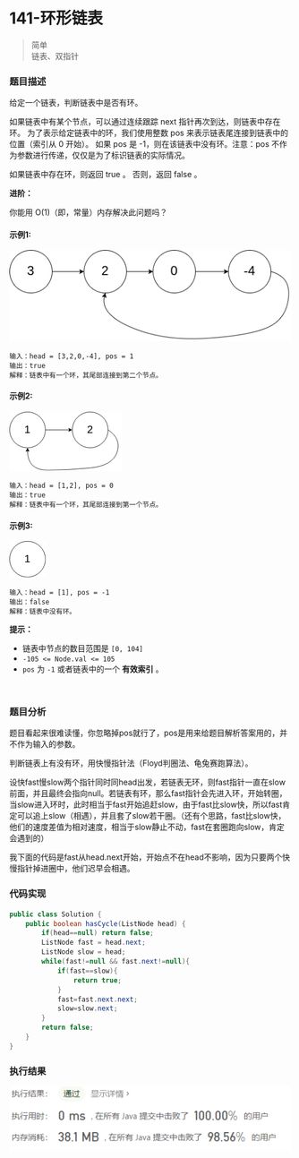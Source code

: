 # 141-环形链表

> 简单  
> 链表、双指针

### 题目描述

给定一个链表，判断链表中是否有环。

如果链表中有某个节点，可以通过连续跟踪 next 指针再次到达，则链表中存在环。 为了表示给定链表中的环，我们使用整数 pos 来表示链表尾连接到链表中的位置（索引从 0 开始）。 如果 pos 是 -1，则在该链表中没有环。注意：pos 不作为参数进行传递，仅仅是为了标识链表的实际情况。

如果链表中存在环，则返回 true 。 否则，返回 false 。

**进阶：**

你能用 O(1)（即，常量）内存解决此问题吗？

#### 示例1:

![pic](https://github.com/hinkleung/leetcode/blob/main/problems/141-环形链表/141-pic.png)

```
输入：head = [3,2,0,-4], pos = 1
输出：true
解释：链表中有一个环，其尾部连接到第二个节点。
```

#### 示例2:

![pic](https://github.com/hinkleung/leetcode/blob/main/problems/141-环形链表/141-pic2.png)

```
输入：head = [1,2], pos = 0
输出：true
解释：链表中有一个环，其尾部连接到第一个节点。
```

#### 示例3:

![pic](https://github.com/hinkleung/leetcode/blob/main/problems/141-环形链表/141-pic3.png)

```
输入：head = [1], pos = -1
输出：false
解释：链表中没有环。
```

**提示：**

- 链表中节点的数目范围是 `[0, 104]`
- `-105 <= Node.val <= 105`
- `pos` 为 `-1` 或者链表中的一个 **有效索引** 。

</br>

### 题目分析

题目看起来很难读懂，你忽略掉pos就行了，pos是用来给题目解析答案用的，并不作为输入的参数。

判断链表上有没有环，用快慢指针法（Floyd判圈法、龟兔赛跑算法）。

设快fast慢slow两个指针同时同head出发，若链表无环，则fast指针一直在slow前面，并且最终会指向null。若链表有环，那么fast指针会先进入环，开始转圈，当slow进入环时，此时相当于fast开始追赶slow，由于fast比slow快，所以fast肯定可以追上slow（相遇），并且套了slow若干圈。（还有个思路，fast比slow快，他们的速度差值为相对速度，相当于slow静止不动，fast在套圈跑向slow，肯定会遇到的）

我下面的代码是fast从head.next开始，开始点不在head不影响，因为只要两个快慢指针掉进圈中，他们迟早会相遇。

### 代码实现

```java
public class Solution {
    public boolean hasCycle(ListNode head) {
        if(head==null) return false;
        ListNode fast = head.next;
        ListNode slow = head;
        while(fast!=null && fast.next!=null){
            if(fast==slow){
                return true;
            }
            fast=fast.next.next;
            slow=slow.next;
        }
        return false;
    }
}
```

### 执行结果

![pic](https://github.com/hinkleung/leetcode/blob/main/problems/141-环形链表/141-result.png)
